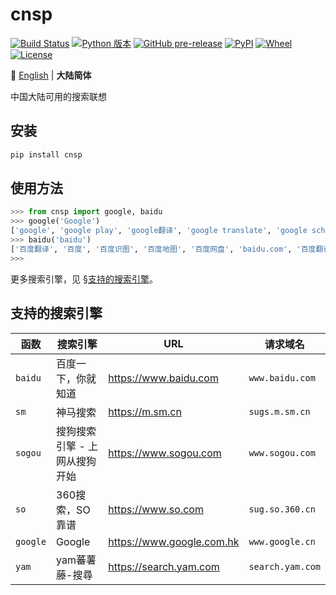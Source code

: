 # cnsp
[![Build Status](https://www.travis-ci.org/wangxinhe2006/cnsp.svg)](https://www.travis-ci.org/wangxinhe2006/cnsp)
[![Python 版本](https://img.shields.io/pypi/pyversions/cnsp.svg)](https://www.python.org/downloads/)
[![GitHub pre-release](https://img.shields.io/github/release-pre/wangxinhe2006/cnsp.svg)](https://github.com/wangxinhe2006/cnsp/releases)
[![PyPI](https://img.shields.io/pypi/v/cnsp.svg)](https://pypi.org/project/cnsp/#history)
[![Wheel](https://img.shields.io/pypi/wheel/cnsp.svg)](https://pypi.org/project/cnsp/#files)
[![License](https://img.shields.io/github/license/wangxinhe2006/cnsp.svg)](LICENSE)

🎌 [English](README.md) | **大陆简体**

中国大陆可用的搜索联想

## 安装
```sh
pip install cnsp
```

## 使用方法
```python
>>> from cnsp import google, baidu
>>> google('Google')
['google', 'google play', 'google翻译', 'google translate', 'google scholar', 'google map', 'google drive', 'google earth', 'google voice', 'google play下载']
>>> baidu('baidu')
['百度翻译', '百度', '百度识图', '百度地图', '百度网盘', 'baidu.com', '百度翻译在线翻译', '百度贴吧', '百度网盘破解版开发者', '百度推荐为什么关不了']
>>>
```
更多搜索引擎，见 [§支持的搜索引擎](#支持的搜索引擎)。

## 支持的搜索引擎
函数 | 搜索引擎 | URL | 请求域名
---- | -------- | --- | --------
`baidu` | 百度一下，你就知道 | https://www.baidu.com | `www.baidu.com`
`sm` | 神马搜索 | https://m.sm.cn | `sugs.m.sm.cn`
`sogou` | 搜狗搜索引擎 - 上网从搜狗开始 | https://www.sogou.com | `www.sogou.com`
`so` | 360搜索，SO靠谱 | https://www.so.com | `sug.so.360.cn`
`google` | Google | https://www.google.com.hk | `www.google.cn`
`yam` | yam蕃薯藤-搜尋 | https://search.yam.com | `search.yam.com`
